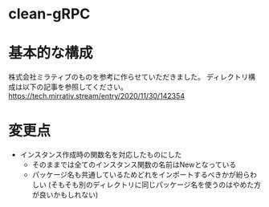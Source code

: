 # clean-gRPC

# 基本的な構成
株式会社ミラティブのものを参考に作らせていただきました。
ディレクトリ構成は以下の記事を参照してください。
https://tech.mirrativ.stream/entry/2020/11/30/142354

# 変更点
- インスタンス作成時の関数名を対応したものにした
  - そのままでは全てのインスタンス関数の名前はNewとなっている
  - パッケージ名も共通しているためどれをインポートするべきかが紛らわしい
(そもそも別のディレクトリに同じパッケージ名を使うのはやめた方が良いかもしれない)
